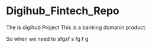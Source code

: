 # Digihub_Fintech_Repo

The is digihub Project
This is a banking domanin product.

So when we need to 
sfgsf
s
fg
f
g
